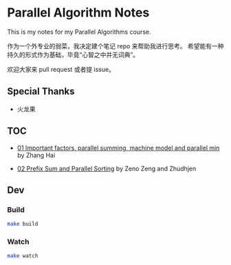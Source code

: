 # Parallel Algorithm Notes

This is my notes for my Parallel Algorithms course.

作为一个外专业的弱菜，我决定建个笔记 repo 来帮助我进行思考。
希望能有一种持久的形式作为基础，毕竟“心智之中并无词典”。

欢迎大家来 pull request 或者提 issue。

## Special Thanks

- 火龙果

## TOC

- [01 Important factors, parallel summing, machine model and parallel min](http://zenozeng.github.io/parallel-algorithm-notes/dist/01.html) by Zhang Hai

- [02 Prefix Sum and Parallel Sorting](http://zenozeng.github.io/parallel-algorithm-notes/dist/02.html) by Zeno Zeng and Zhudhjen

## Dev

### Build

```bash
make build
```

### Watch

```bash
make watch
```
